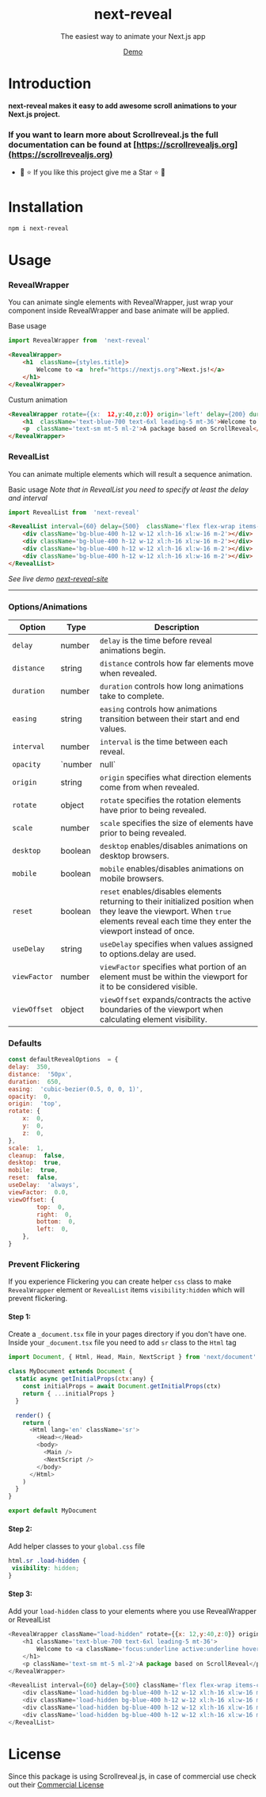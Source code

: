 
<br>
<p align="center">
	<h1 align="center">next-reveal</h1>
</p>
<p align="center">The easiest way to animate your Next.js app</p>
<p align="center"><a href="https://next-reveal.vercel.app/" align="center">Demo</a></p>

# Introduction
<strong>next-reveal makes it easy to add awesome scroll animations to your Next.js project.</strong>
### If you want to learn more about Scrollreveal.js the full documentation can be found at [https://scrollrevealjs.org](https://scrollrevealjs.org)
- 🐧 ⭐ If you like this project give me a Star ⭐ 🐧
# Installation
```bash
npm i next-reveal
```
# Usage

### RevealWrapper
You can animate single elements with RevealWrapper, just wrap your component inside RevealWrapper and base animate will be applied.

Base usage
```js
import RevealWrapper from  'next-reveal'
```
```html
<RevealWrapper>
	<h1  className={styles.title}>
		Welcome to <a  href="https://nextjs.org">Next.js!</a>
	</h1>
</RevealWrapper>
```
Custum animation
```html
<RevealWrapper rotate={{x:  12,y:40,z:0}} origin='left' delay={200} duration={1000} distance='500px' reset={true} viewOffset={{top:  25,  right:0,  bottom:  10,  left:5}}>
	<h1  className='text-blue-700 text-6xl leading-5 mt-36'>Welcome to <a  className='focus:underline active:underline hover:underline'  href="https://github.com/ritmillio/next-reveal">next-reveal!</a></h1>
	<p  className='text-sm mt-5 ml-2'>A package based on ScrollReveal</p>
</RevealWrapper>
```
### RevealList
You can animate multiple elements which will result a sequence animation.

Basic usage
*Note that in RevealList you need to specify at least the delay and interval*
```js
import RevealList from  'next-reveal'
```
```html
<RevealList interval={60} delay={500}  className='flex flex-wrap items-center justify-center'>
	<div className='bg-blue-400 h-12 w-12 xl:h-16 xl:w-16 m-2'></div>
	<div className='bg-blue-400 h-12 w-12 xl:h-16 xl:w-16 m-2'></div>
	<div className='bg-blue-400 h-12 w-12 xl:h-16 xl:w-16 m-2'></div>
	<div className='bg-blue-400 h-12 w-12 xl:h-16 xl:w-16 m-2'></div>
</RevealList>
```
*See live demo [next-reveal-site](https://next-reveal.vercel.app/)*

---
### Options/Animations

| Option                           | Type                    | Description                                                                                                                                                                          |
| ---------------------------------- | ----------------------- | ------------------------------------------------------------------------------------------------------------------------------------------------------------------------------------ |
| `delay`                    | number                  | `delay` is the time before reveal animations begin.                                                                               |
| `distance`                            | string                  | `distance` controls how far elements move when revealed.                                                                                                                                                       |
| `duration`                     | number                  | `duration` controls how long animations take to complete.                                                               |
| `easing`                          | string | `easing` controls how animations transition between their start and end values.                                                                                                                    |
| `interval`                         | number | `interval` is the time between each reveal.                                                                                                                  |
| `opacity`                      | `number | null`                  | `opacity` specifies the opacity they have prior to being revealed.                                                                                                       |
| `origin`                      | string                  | `origin` specifies what direction elements come from when revealed.                                                                                                                                                        |
| `rotate`                      | object                  | `rotate` specifies the rotation elements have prior to being revealed.                                                                                                                                                        |
| `scale`                      | number                  | `scale` specifies the size of elements have prior to being revealed.                                                                                                                                                        |
| `desktop`                      | boolean                  | `desktop`  enables/disables animations on desktop browsers.                                                                                                                                                        |
| `mobile`                      | boolean                  | `mobile` enables/disables animations on mobile browsers.                                                                                                                                                        |
| `reset`                      | boolean                  | `reset` enables/disables elements returning to their initialized position when they leave the viewport. When `true` elements reveal each time they enter the viewport instead of once.                                                                                                                                                        |
| `useDelay`                      | string                  | `useDelay` specifies when values assigned to options.delay are used.                                                                                                                                                        |
| `viewFactor`                      | number                  | `viewFactor` specifies what portion of an element must be within the viewport for it to be considered visible.                                                                                                                                                        |
| `viewOffset`                      | object                  | `viewOffset` expands/contracts the active boundaries of the viewport when calculating element visibility.                                                                                                                                                        |

### Defaults
```js
const defaultRevealOptions  = {
delay:  350,
distance:  '50px',
duration:  650,
easing:  'cubic-bezier(0.5, 0, 0, 1)',
opacity:  0,
origin:  'top',
rotate: {
	x:  0,
	y:  0,
	z:  0,
},
scale:  1,
cleanup:  false,
desktop:  true,
mobile:  true,
reset:  false,
useDelay:  'always',
viewFactor:  0.0,
viewOffset: {
		top:  0,
		right:  0,
		bottom:  0,
		left:  0,
	},
}
```

### Prevent Flickering
If you experience Flickering you can create helper ```css``` class to make ```RevealWrapper``` element or ```RevealList``` items ```visibility:hidden``` which will prevent flickering.

#### Step 1: 
Create a ```_document.tsx``` file in your pages directory if you don't have one. Inside your ```_document.tsx``` file you need to add ```sr``` class to the ```Html``` tag

```js
import Document, { Html, Head, Main, NextScript } from 'next/document'

class MyDocument extends Document {
  static async getInitialProps(ctx:any) {
    const initialProps = await Document.getInitialProps(ctx)
    return { ...initialProps }
  }

  render() {
    return (
      <Html lang='en' className='sr'>
        <Head></Head>
        <body>
          <Main />
          <NextScript />
        </body>
      </Html>
    )
  }
}

export default MyDocument
```
#### Step 2:
Add helper classes to your ```global.css``` file
 ```css
html.sr .load-hidden {
  visibility: hidden;
}
```
#### Step 3:
Add your ```load-hidden``` class to your elements where you use RevealWrapper or RevealList

```js
<RevealWrapper className="load-hidden" rotate={{x: 12,y:40,z:0}} origin='left' delay={200} duration={1000} distance='500px' reset={true} viewOffset={{top: 25, right:0, bottom: 10, left:5}}>
	<h1 className='text-blue-700 text-6xl leading-5 mt-36'>
		Welcome to <a className='focus:underline active:underline hover:underline' href="https://github.com/ritmillio/next-reveal">next-reveal!</a>
	</h1>
	<p className='text-sm mt-5 ml-2'>A package based on ScrollReveal</p>
</RevealWrapper>
```

```js
<RevealList interval={60} delay={500} className='flex flex-wrap items-center justify-center'>
	<div className='load-hidden bg-blue-400 h-12 w-12 xl:h-16 xl:w-16 m-2'></div>
	<div className='load-hidden bg-blue-400 h-12 w-12 xl:h-16 xl:w-16 m-2'></div>
	<div className='load-hidden bg-blue-400 h-12 w-12 xl:h-16 xl:w-16 m-2'></div>
	<div className='load-hidden bg-blue-400 h-12 w-12 xl:h-16 xl:w-16 m-2'></div>
</RevealList>
```

# License

Since this package is using Scrollreveal.js, in case of commercial use check out their [Commercial License](https://scrollrevealjs.org/pricing/)
